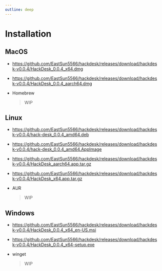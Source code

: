 ```yaml
---
outline: deep
---
```


# Installation

## MacOS

- <https://github.com/EastSun5566/hackdesk/releases/download/hackdesk-v0.0.4/HackDesk_0.0.4_x64.dmg>
- <https://github.com/EastSun5566/hackdesk/releases/download/hackdesk-v0.0.4/HackDesk_0.0.4_aarch64.dmg>

- Homebrew
  > WIP

## Linux

- <https://github.com/EastSun5566/hackdesk/releases/download/hackdesk-v0.0.4/hack-desk_0.0.4_amd64.deb>
- <https://github.com/EastSun5566/hackdesk/releases/download/hackdesk-v0.0.4/hack-desk_0.0.4_amd64.AppImage>
- <https://github.com/EastSun5566/hackdesk/releases/download/hackdesk-v0.0.4/HackDesk_aarch64.app.tar.gz>
- <https://github.com/EastSun5566/hackdesk/releases/download/hackdesk-v0.0.4/HackDesk_x64.app.tar.gz>

- AUR
  > WIP

## Windows

- <https://github.com/EastSun5566/hackdesk/releases/download/hackdesk-v0.0.4/HackDesk_0.0.4_x64_en-US.msi>
- <https://github.com/EastSun5566/hackdesk/releases/download/hackdesk-v0.0.4/HackDesk_0.0.4_x64-setup.exe>

- winget
  > WIP
